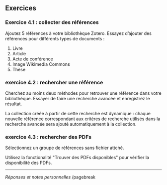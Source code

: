##  Exercices

### Exercice 4.1 : collecter des références

Ajoutez 5 références à votre bibliothèque Zotero. Essayez d’ajouter des références pour différents types de documents :

1.	Livre
2.	Article
3.	Acte de conférence
4.	Image Wikimedia Commons
5.	Thèse


### exercice 4.2 : rechercher une référence

Cherchez au moins deux méthodes pour retrouver une référence dans votre bibliothèque.
Essayer de faire une recherche avancée et enregistrez le résultat.

La collection créée à partir de cette recherche est dynamique : chaque nouvelle référence correspondant aux critères de recherche utilisés dans la recherche avancée sera ajouté automatiquement à la collection.

### exercice 4.3 : rechercher des PDFs

Sélectionnez un groupe de références sans fichier attché.

Utilisez la fonctionalité "Trouver des PDFs disponibles" pour vérifier la disponibilité des PDFs.

---

*Réponses et notes personnelles*
/pagebreak
